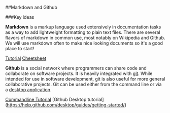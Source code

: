 ##Markdown and Github

###Key ideas

**Markdown** is a markup language used extensively in documentation tasks as a way to add lightweight formatting to plain text files. There are several flavors of markdown in common use, most notably on Wikipedia and Github. We will use markdown often to make nice looking documents so it's a good place to start!

[Tutorial](https://github.com/adam-p/markdown-here/wiki/Markdown-Cheatsheet)
[Cheetsheet](https://github.com/adam-p/markdown-here/wiki/Markdown-Cheatsheet)

**Github** is a social network where programmers can share code and collaborate on software projects.  It is heavily integrated with [git](https://en.wikipedia.org/wiki/Git).  While intended for use in software development, git is also useful for more general collaborative projects.  Git can be used either from the command line or via a [desktop application](https://desktop.github.com/).  

[Commandline Tutorial](https://try.github.io/levels/1/challenges/1)
[Github Desktop tutorial] (https://help.github.com/desktop/guides/getting-started/)